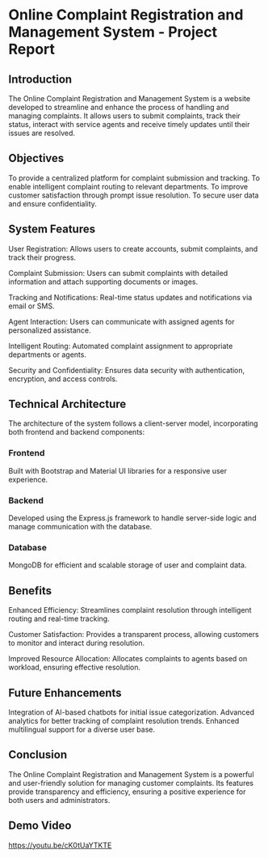 # Online Complaint Registration and Management System - Project Report

## Introduction
The Online Complaint Registration and Management System is a website developed to streamline and enhance the process of handling and managing complaints. It allows users to submit complaints, track their status, interact with service agents and receive timely updates until their issues are resolved.

## Objectives
To provide a centralized platform for complaint submission and tracking.
To enable intelligent complaint routing to relevant departments.
To improve customer satisfaction through prompt issue resolution.
To secure user data and ensure confidentiality.

## System Features
User Registration: Allows users to create accounts, submit complaints, and track their progress.

Complaint Submission: Users can submit complaints with detailed information and attach supporting documents or images.

Tracking and Notifications: Real-time status updates and notifications via email or SMS.

Agent Interaction: Users can communicate with assigned agents for personalized assistance.

Intelligent Routing: Automated complaint assignment to appropriate departments or agents.

Security and Confidentiality: Ensures data security with authentication, encryption, and access controls.

## Technical Architecture
The architecture of the system follows a client-server model, incorporating both frontend and backend components:

### Frontend
Built with Bootstrap and Material UI libraries for a responsive user experience.

### Backend
Developed using the Express.js framework to handle server-side logic and manage communication with the database.

### Database 
MongoDB for efficient and scalable storage of user and complaint data.

## Benefits
Enhanced Efficiency: Streamlines complaint resolution through intelligent routing and real-time tracking.

Customer Satisfaction: Provides a transparent process, allowing customers to monitor and interact during resolution.

Improved Resource Allocation: Allocates complaints to agents based on workload, ensuring effective resolution.

## Future Enhancements
Integration of AI-based chatbots for initial issue categorization.
Advanced analytics for better tracking of complaint resolution trends.
Enhanced multilingual support for a diverse user base.

## Conclusion
The Online Complaint Registration and Management System is a powerful and user-friendly solution for managing customer complaints. Its features provide transparency and efficiency, ensuring a positive experience for both users and administrators.

## Demo Video
https://youtu.be/cK0tUaYTKTE
